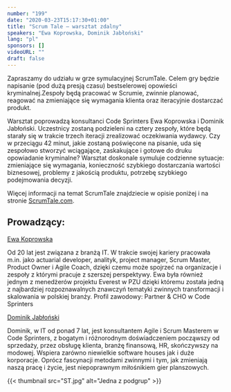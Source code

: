 ```yaml
---
number: "199"
date: "2020-03-23T15:17:30+01:00"
title: "Scrum Tale — warsztat zdalny"
speakers: "Ewa Koprowska, Dominik Jabłoński"
lang: "pl"
sponsors: []
videoURL: ""
draft: false
---
```


Zapraszamy do udziału w grze symulacyjnej ScrumTale. Celem gry będzie napisanie (pod dużą presją czasu) bestselerowej opowieści kryminalnej.Zespoły będą pracować w Scrumie, zwinnie planować, reagować na zmieniające się wymagania klienta oraz iteracyjnie dostarczać produkt.

Warsztat poprowadzą konsultanci Code Sprinters Ewa Koprowska i Dominik Jabłoński. Uczestnicy zostaną podzieleni na cztery zespoły, które będą starały się w trakcie trzech iteracji zrealizować oczekiwania wydawcy. Czy w przeciągu 42 minut, jakie zostaną poświęcone na pisanie, uda się zespołowo stworzyć wciągające, zaskakujące i gotowe do druku opowiadanie kryminalne? Warsztat doskonale symuluje codzienne sytuacje: zmieniające się wymagania, konieczność szybkiego dostarczania wartości biznesowej, problemy z jakością produktu, potrzebę szybkiego podejmowania decyzji.

Więcej informacji na temat ScrumTale znajdziecie w opisie poniżej i na stronie <a href="https://scrumtale.com" target="_blank">ScrumTale.com</a>.

## Prowadzący:

<a href="https://www.linkedin.com/in/ewakoprowska" target="_blank">Ewa Koprowska</a>

Od 20 lat jest związana z branżą IT. W trakcie swojej kariery pracowała m.in. jako actuarial developer, analityk, project manager, Scrum Master, Product Owner i Agile Coach, dzięki czemu może spojrzeć na organizacje i zespoły z którymi pracuje z szerszej perspektywy.
Ewa była również jednym z menedżerów projektu Everest w PZU dzięki któremu została jedną z najbardziej rozpoznawalnych znawczyń tematyki zwinnych transformacji i skalowania w polskiej branży.
Profil zawodowy:
Partner & CHO w Code Sprinters

<a href="https://www.linkedin.com/in/dominikjablonski" target="_blank">Dominik Jabłoński</a>

Dominik, w IT od ponad 7 lat, jest konsultantem Agile i Scrum Masterem w Code Sprinters, z bogatym i różnorodnym doświadczeniem począwszy od sprzedaży, przez obsługę klienta, branżę finansową, HR, skończywszy na modowej. Wspiera zarówno niewielkie software houses jak i duże korporacje. Oprócz fascynacji metodami zwinnymi i tym, jak zmieniają naszą pracę i życie, jest niepoprawnym miłośnikiem gier planszowych.

{{< thumbnail src="ST.jpg" alt="Jedna z podgrup" >}}
